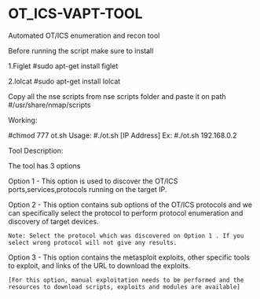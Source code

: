 # OT_ICS-VAPT-TOOL
Automated OT/ICS enumeration and recon tool


Before running the script make sure to install

1.Figlet
#sudo apt-get install figlet

2.lolcat
#sudo apt-get install lolcat

Copy all the nse scripts from nse scripts folder and paste it on path #/usr/share/nmap/scripts 

Working:

#chmod 777 ot.sh
Usage:  #./ot.sh [IP Address]
Ex:     #./ot.sh 192.168.0.2

Tool Description:

The tool has 3 options

Option 1 - This option is used to discover the OT/ICS ports,services,protocols running on the target IP. 


Option 2 - This option contains sub options of the OT/ICS protocols and we can specifically select the protocol to perform protocol enumeration and discovery of target devices.

	Note: Select the protocol which was discovered on Option 1 . If you select wrong protocol will not give any results.

Option 3 - This option contains the metasploit exploits, other specific tools to exploit, and links of the URL to download the exploits. 
	
	[For this option, manual exploitation needs to be performed and the resources to download scripts, exploits and modules are available]
